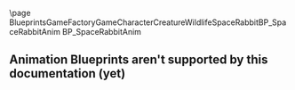 \page BlueprintsGameFactoryGameCharacterCreatureWildlifeSpaceRabbitBP_SpaceRabbitAnim BP_SpaceRabbitAnim
## Animation Blueprints aren't supported by this documentation (yet)
